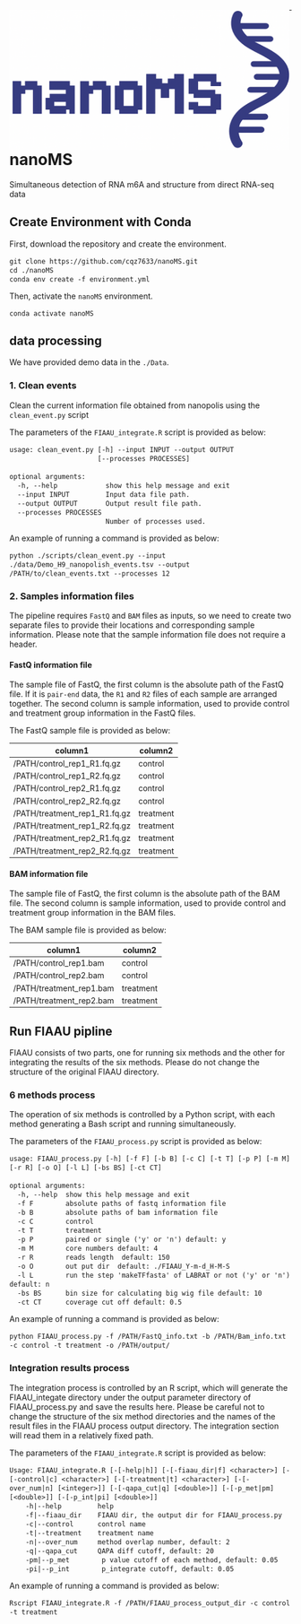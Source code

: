 <p align="center"><img src="./images/nanoMS_logo.png" width="500px" height="250px" style="float: left;" ></p>

******************

# nanoMS
Simultaneous detection of RNA m6A and structure from direct RNA-seq data

## Create Environment with Conda
First, download the repository and create the environment.

```
git clone https://github.com/cqz7633/nanoMS.git
cd ./nanoMS
conda env create -f environment.yml
```

Then, activate the `nanoMS` environment.

```
conda activate nanoMS
```

## data processing
We have provided demo data in the `./Data`.
### 1. Clean events
Clean the current information file obtained from nanopolis using the `clean_event.py` script

The parameters of the `FIAAU_integrate.R` script is provided as below:
```
usage: clean_event.py [-h] --input INPUT --output OUTPUT
                      [--processes PROCESSES]

optional arguments:
  -h, --help            show this help message and exit
  --input INPUT         Input data file path.
  --output OUTPUT       Output result file path.
  --processes PROCESSES
                        Number of processes used.
```
An example of running a command is provided as below:
```
python ./scripts/clean_event.py --input ./data/Demo_H9_nanopolish_events.tsv --output /PATH/to/clean_events.txt --processes 12
```

### 2. Samples information files

The pipeline requires `FastQ` and `BAM` files as inputs, so we need to create two separate files to provide their locations and corresponding sample information. Please note that the sample information file does not require a header.

#### FastQ information file
The sample file of FastQ, the first column is the absolute path of the FastQ file. If it is `pair-end` data, the `R1` and `R2` files of each sample are arranged together. The second column is sample information, used to provide control and treatment group information in the FastQ files.

The FastQ sample file is provided as below:

| column1| column2 |
|--------|---------|
| /PATH/control_rep1_R1.fq.gz | control |
| /PATH/control_rep1_R2.fq.gz | control |
| /PATH/control_rep2_R1.fq.gz | control |
| /PATH/control_rep2_R2.fq.gz | control |
| /PATH/treatment_rep1_R1.fq.gz | treatment |
| /PATH/treatment_rep1_R2.fq.gz | treatment |
| /PATH/treatment_rep2_R1.fq.gz | treatment |
| /PATH/treatment_rep2_R2.fq.gz | treatment |

#### BAM information file
The sample file of FastQ, the first column is the absolute path of the BAM file. The second column is sample information, used to provide control and treatment group information in the BAM files.

The BAM sample file is provided as below:

| column1| column2 |
|--------|---------|
| /PATH/control_rep1.bam| control |
| /PATH/control_rep2.bam | control |
| /PATH/treatment_rep1.bam | treatment |
| /PATH/treatment_rep2.bam | treatment |

## Run FIAAU pipline

FIAAU consists of two parts, one for running six methods and the other for integrating the results of the six methods. Please do not change the structure of the original FIAAU directory.

### 6 methods process

The operation of six methods is controlled by a Python script, with each method generating a Bash script and running simultaneously.  

The parameters of the `FIAAU_process.py` script is provided as below:

```
usage: FIAAU_process.py [-h] [-f F] [-b B] [-c C] [-t T] [-p P] [-m M] [-r R] [-o O] [-l L] [-bs BS] [-ct CT]

optional arguments:
  -h, --help  show this help message and exit
  -f F        absolute paths of fastq information file
  -b B        absolute paths of bam information file
  -c C        control
  -t T        treatment
  -p P        paired or single ('y' or 'n') default: y
  -m M        core numbers default: 4
  -r R        reads length  default: 150
  -o O        out put dir  default: ./FIAAU_Y-m-d_H-M-S
  -l L        run the step 'makeTFfasta' of LABRAT or not ('y' or 'n') default: n
  -bs BS      bin size for calculating big wig file default: 10
  -ct CT      coverage cut off default: 0.5
```
An example of running a command is provided as below:

```
python FIAAU_process.py -f /PATH/FastQ_info.txt -b /PATH/Bam_info.txt -c control -t treatment -o /PATH/output/
```

### Integration results process

The integration process is controlled by an R script, which will generate the FIAAU_integate directory under the output parameter directory of FIAAU_process.py and save the results here. Please be careful not to change the structure of the six method directories and the names of the result files in the FIAAU process output directory. The integration section will read them in a relatively fixed path. 

The parameters of the `FIAAU_integrate.R` script is provided as below:
```
Usage: FIAAU_integrate.R [-[-help|h]] [-[-fiaau_dir|f] <character>] [-[-control|c] <character>] [-[-treatment|t] <character>] [-[-over_num|n] [<integer>]] [-[-qapa_cut|q] [<double>]] [-[-p_met|pm] [<double>]] [-[-p_int|pi] [<double>]]
    -h|--help         help
    -f|--fiaau_dir    FIAAU dir, the output dir for FIAAU_process.py
    -c|--control      control name
    -t|--treatment    treatment name
    -n|--over_num     method overlap number, default: 2
    -q|--qapa_cut     QAPA diff cutoff, default: 20
    -pm|--p_met        p value cutoff of each method, default: 0.05
    -pi|--p_int        p_integrate cutoff, default: 0.05
```
An example of running a command is provided as below:

```
Rscript FIAAU_integrate.R -f /PATH/FIAAU_process_output_dir -c control -t treatment
```
